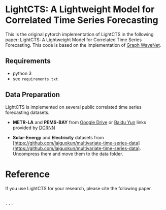 # LightCTS: A Lightweight Model for Correlated Time Series Forecasting
This is the original pytorch implementation of LightCTS in the following paper: LightCTS: A Lightweight Model for Correlated Time Series Forecasting.
This code is based on the implementation of [Graph WaveNet](https://github.com/nnzhan/Graph-WaveNet).

## Requirements
- python 3
- see `requirements.txt`

## Data Preparation
LightCTS is implemented on several public correlated time series forecasting datasets.

- **METR-LA** and **PEMS-BAY** from [Google Drive](https://drive.google.com/open?id=10FOTa6HXPqX8Pf5WRoRwcFnW9BrNZEIX) or [Baidu Yun](https://pan.baidu.com/s/14Yy9isAIZYdU__OYEQGa_g) links provided by [DCRNN](https://github.com/liyaguang/DCRNN)

- **Solar-Energy** and **Electricity** datasets from [https://github.com/laiguokun/multivariate-time-series-data](https://github.com/laiguokun/multivariate-time-series-data). Uncompress them and move them to the data folder.

# Reference

If you use LightCTS for your research, please cite the following paper. 
<pre>     
...
</pre>   

